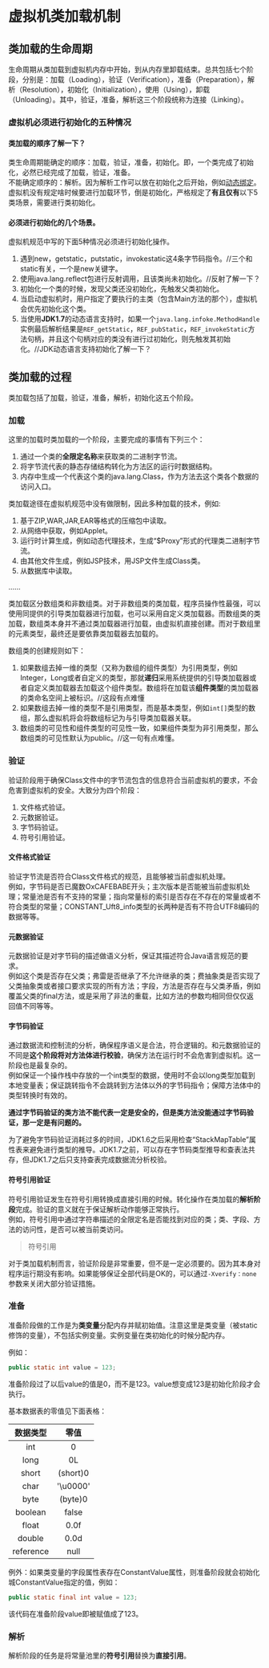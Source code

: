 # 虚拟机类加载机制
## 类加载的生命周期
生命周期从类加载到虚拟机内存中开始，到从内存里卸载结束。总共包括七个阶段，分别是：加载（Loading），验证（Verification），准备（Preparation），解析（Resolution），初始化（Initialization），使用（Using），卸载（Unloading）。其中，验证，准备，解析这三个阶段统称为连接（Linking）。
### 虚拟机必须进行初始化的五种情况
#### 类加载的顺序了解一下？
类生命周期能确定的顺序：加载，验证，准备，初始化。即，一个类完成了初始化，必然已经完成了加载，验证，准备。  
不能确定顺序的：解析。因为解析工作可以放在初始化之后开始，例如[动态绑定]()。  
虚拟机没有规定啥时候要进行加载环节，倒是初始化，严格规定了**有且仅有**以下5类场景，需要进行类初始化。

#### 必须进行初始化的几个场景。
虚拟机规范中写的下面5种情况必须进行初始化操作。

1. 遇到new，getstatic，putstatic，invokestatic这4条字节码指令。//三个和static有关，一个是new关键字。
2. 使用java.lang.reflect包进行反射调用，且该类尚未初始化。//反射了解一下？
3. 初始化一个类的时候，发现父类还没初始化，先触发父类初始化。
4. 当启动虚拟机时，用户指定了要执行的主类（包含Main方法的那个），虚拟机会优先初始化这个类。
5. 当使用**JDK1.7**的动态语言支持时，如果一个`java.lang.infoke.MethodHandle`实例最后解析结果是`REF_getStatic`，`REF_pubStatic`，`REF_invokeStatic`方法句柄，并且这个句柄对应的类没有进行过初始化，则先触发其初始化。//JDK动态语言支持初始化了解一下？

## 类加载的过程
类加载包括了加载，验证，准备，解析，初始化这五个阶段。
### 加载
这里的加载时类加载的一个阶段，主要完成的事情有下列三个：

1. 通过一个类的**全限定名称**来获取类的二进制字节流。
2. 将字节流代表的静态存储结构转化为方法区的运行时数据结构。
3. 内存中生成一个代表这个类的java.lang.Class，作为方法去这个类各个数据的访问入口。

类加载途径在虚拟机规范中没有做限制，因此多种加载的技术，例如:

1. 基于ZIP,WAR,JAR,EAR等格式的压缩包中读取。
2. 从网络中获取，例如Applet。
3. 运行时计算生成，例如动态代理技术，生成“$Proxy”形式的代理类二进制字节流。
4. 由其他文件生成，例如JSP技术，用JSP文件生成Class类。
5. 从数据库中读取。

......

类加载区分数组类和非数组类。对于非数组类的类加载，程序员操作性最强，可以使用同提供的引导类加载器进行加载，也可以采用自定义类加载器。而数组类的类加载，数组类本身并不通过类加载器进行加载，由虚拟机直接创建。而对于数组里的元素类型，最终还是要依靠类加载器去加载的。

数组类的创建规则如下：

1. 如果数组去掉一维的类型（又称为数组的组件类型）为引用类型，例如Integer，Long或者自定义的类型，那就**递归**采用系统提供的引导类加载器或者自定义类加载器去加载这个组件类型。数组将在加载该**组件类型**的类加载器的类命名空间上被标识。//这段有点难懂
2. 如果数组去掉一维的类型不是引用类型，而是基本类型，例如`int[]`类型的数组，那么虚拟机将会将数组标记为与引导类加载器关联。
3. 数组类的可见性和组件类型的可见性一致，如果组件类型为非引用类型，那么数组类的可见性默认为public。//这一句有点难懂。

### 验证
验证阶段用于确保Class文件中的字节流包含的信息符合当前虚拟机的要求，不会危害到虚拟机的安全。大致分为四个阶段：

1. 文件格式验证。
2. 元数据验证。
3. 字节码验证。
4. 符号引用验证。

#### 文件格式验证
验证字节流是否符合Class文件格式的规范，且能够被当前虚拟机处理。  
例如，字节码是否已魔数OxCAFEBABE开头；主次版本是否能被当前虚拟机处理；常量池是否有不支持的常量；指向常量标的索引是否存在不存在的常量或者不符合类型的常量；CONSTANT_Uft8_info类型的长两种是否有不符合UTF8编码的数据等等。

#### 元数据验证
元数据验证是对字节码的描述做语义分析，保证其描述符合Java语言规范的要求。  
例如这个类是否存在父类；弗雷是否继承了不允许继承的类；费抽象类是否实现了父类抽象类或者接口要求实现的所有方法；字段，方法是否存在与父类矛盾，例如覆盖父类的final方法，或是采用了非法的重载，比如方法的参数均相同但仅仅返回值不同等等。

#### 字节码验证
通过数据流和控制流的分析，确保程序语义是合法，符合逻辑的。和元数据验证的不同是**这个阶段将对方法体进行校验**，确保方法在运行时不会危害到虚拟机。这一阶段也是最复杂的。  
例如保证一个操作栈中存放的一个int类型的数据，使用时不会以long类型加载到本地变量表；保证跳转指令不会跳转到方法体以外的字节码指令；保障方法体中的类型转换时有效的。

**通过字节码验证的类方法不能代表一定是安全的，但是类方法没能通过字节码验证，那一定是有问题的。**

为了避免字节码验证消耗过多的时间，JDK1.6之后采用检查“StackMapTable”属性表来避免进行类型的推导。JDK1.7之前，可以存在字节码类型推导和查表法共存，但JDK1.7之后只支持查表完成数据流分析校验。

#### 符号引用验证
符号引用验证发生在符号引用转换成直接引用的时候。转化操作在类加载的**解析阶段**完成。验证的意义就在于保证解析动作能够正常执行。  
例如，符号引用中通过字符串描述的全限定名是否能找到对应的类；类、字段、方法的访问性，是否可以被当前类访问。

> 符号引用

对于类加载机制而言，验证阶段是非常重要，但不是一定必须要的。因为其本身对程序运行期没有影响。如果能够保证全部代码是OK的，可以通过`-Xverify：none`参数来关闭大部分验证措施。

### 准备
准备阶段做的工作是为**类变量**分配内存并赋初始值。注意这里是类变量（被static修饰的变量），不包括实例变量。实例变量在类初始化的时候分配内存。

例如：

```java
public static int value = 123;
```

准备阶段过了以后value的值是0，而不是123。value想变成123是初始化阶段才会执行。  

基本数据表的零值见下面表格：

|数据类型|零值|
| :---: | :---: |
|int|0|
|long|0L|
|short|(short)0|
|char|'\u0000'|
|byte|(byte)0|
|boolean|false|
|float|0.0f|
|double|0.0d|
|reference|null|

例外：如果类变量的字段属性表存在ConstantValue属性，则准备阶段就会初始化城ConstantValue指定的值，例如：

```java
public static final int value = 123;
```

该代码在准备阶段value即被赋值成了123。

### 解析
解析阶段的任务是将常量池里的**符号引用**替换为**直接引用**。